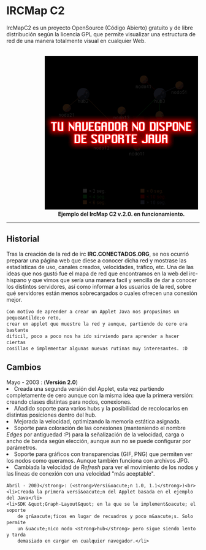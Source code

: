 <h1>IRCMap C2</h1>

IrcMapC2 es un proyecto OpenSource (C&oacute;digo Abierto) gratuito y de libre distribución según
la licencia GPL que permite visualizar una estructura de red de una manera totalmente 
visual en cualquier Web.<br />
<br>
<div style="text-align: center; width: 600px; margin: 0 auto;">
    <applet code="IrcMapC2.class" width=400 height=400>
	<param name=leafs value="
hub1-nodo11*9,
hub1-nodo12*4,
hub1-nodo13*6,
hub2-nodo21*6,
hub3-nodo31*3,
hub3-nodo41*10,
hub3-nodo51*15,
hub1-hub2*0,
hub2-hub1*4,
hub3-hub1*3">
	<param name=hubs value="
hub1-200x200,
hub2-100x100,
hub3-300x100">
	<param name=image_hubs value="hubs.gif">
	<param name=image_leafs value="leafs.gif">
	<img src="nojava.gif"  alt="TU NAVEGADOR NO TIENE SOPORTE JAVA">
    </applet>
    <br />
    <strong>Ejemplo del IrcMap C2 v.2.0. en funcionamiento.</strong>
</div>
<hr>
<h2>Historial</h2>
    Tras la creaci&oacute;n de la red de irc <strong>IRC.CONECTADOS.ORG</strong>, se nos ocurri&oacute; 
    preparar una p&aacute;gina web que diese a conocer dicha red y mostrase
    las estad&iacute;sticas de uso, canales creados, velocidades, tr&aacute;fico,
    etc. Una de las ideas que nos gust&oacute; fue el mapa de red que encontramos
    en la web del irc-hispano y que vimos que ser&iacute;a una manera facil
    y sencilla de dar a conocer los distintos servidores, as&iacute; como
    informar a los usuarios de la red, sobre qu&eacute; servidores est&aacute;n
    menos sobrecargados o cuales ofrecen una conexi&oacute;n mejor.

    Con motivo de aprender a crear un Applet Java nos propusimos un peque&ntilde;o reto,
    crear un applet que muestre la red y aunque, partiendo de cero era bastante
    dificil, poco a poco nos ha ido sirviendo para aprender a hacer ciertas
    cosillas e implementar algunas nuevas rutinas muy interesantes. :D

<h2>Cambios</h2>
    Mayo - 2003 : (<strong>Versi&oacute;n 2.0</strong>)
	<li>Creada una segunda versi&oacute;n del Applet, esta vez partiendo completamente 
	    de cero aunque con la misma idea que la primera versi&oacute;n: creando clases 
	    distintas para nodos, conexiones.</li>
	<li>Añadido soporte para varios hubs y la posibilidad de recolocarlos en distintas posiciones dentro del hub.</li>
        <li>Mejorada la velocidad, optimizando la memoria est&aacute;tica asignada.</li>
        <li>Soporte para coloraci&oacute;n de las conexiones (manteniendo el nombre 
	    <em>Edges</em> por antiguedad :P) para la se&ntilde;alizaci&oacute;n de 
	    la velocidad, carga o ancho de banda seg&uacute;n elecci&oacute;n, aunque 
	    aun no se puede configurar por par&aacute;metros.</li>
	<li>Soporte para gr&aacute;ficos con transparencias (GIF, PNG) que permiten
	    ver los nodos como queramos. Aunque tambi&eacute;n funciona con archivos JPG.</li>
	<li>Cambiada la velocidad de <em>Refresh</em> para ver el movimiento de los 
	    nodos y las lineas de conexi&oacute;n con una velocidad &quot;m&aacute;s 
	    aceptable&quot;.</li>
    
    Abril - 2003</strong>: (<strong>Versi&oacute;n 1.0, 1.1</strong>)<br>
	<li>Creada la primera versi&oacute;n del Applet basada en el ejemplo del Java</li>
	<li>SDK &quot;Graph-Layout&quot; en la que se le implement&oacute; el soporte
	    de gr&aacute;ficos en lugar de recuadros y poco m&aacute;s. Solo permite
	    un &uacute;nico nodo <strong>hub</strong> pero sigue siendo lento y tarda
	    demasiado en cargar en cualquier navegador.</li>

